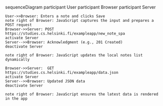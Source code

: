 sequenceDiagram
    participant User
    participant Browser
    participant Server

    User->>Browser: Enters a note and clicks Save
    note right of Browser: JavaScript captures the input and prepares a POST request
    Browser->>Server: POST https://studies.cs.helsinki.fi/exampleapp/new_note_spa
    activate Server
    Server-->>Browser: Acknowledgment (e.g., 201 Created)
    deactivate Server

    note right of Browser: JavaScript updates the local notes list dynamically

    Browser->>Server:  GET https://studies.cs.helsinki.fi/exampleapp/data.json
    activate Server
    Server-->>Browser: Updated JSON data
    deactivate Server

    note right of Browser: JavaScript ensures the latest data is rendered in the app
